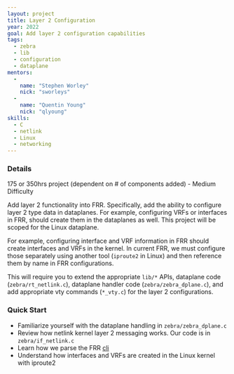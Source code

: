 ```yaml
---
layout: project
title: Layer 2 Configuration
year: 2022
goal: Add layer 2 configuration capabilities
tags:
  - zebra
  - lib
  - configuration
  - dataplane
mentors:
  -
    name: "Stephen Worley"
    nick: "sworleys"
  -
    name: "Quentin Young"
    nick: "qlyoung"
skills:
  - C
  - netlink
  - Linux
  - networking
---
```


### Details
175 or 350hrs project (dependent on # of components added) - Medium Difficulty

Add layer 2 functionality into FRR. Specifically, add the ability to configure layer 2 type data in dataplanes. For example, configuring VRFs or interfaces in FRR, should create them in the dataplanes as well. This project will be scoped for the Linux dataplane.

For example, configuring interface and VRF information in FRR should create interfaces and VRFs in the kernel. In current FRR, we must configure those separately using another tool (`iproute2` in Linux) and then reference them by name in FRR configurations.

This will require you to extend the appropriate `lib/*` APIs, dataplane code (`zebra/rt_netlink.c`), dataplane handler code (`zebra/zebra_dplane.c`), and add appropriate vty commands (`*_vty.c`) for the layer 2 configurations.


### Quick Start
  - Familiarize yourself with the dataplane handling in `zebra/zebra_dplane.c`
  - Review how netlink kernel layer 2 messaging works. Our code is in `zebra/if_netlink.c`
  - Learn how we parse the FRR [cli](http://docs.frrouting.org/projects/dev-guide/en/latest/cli.html#command-line-interface)
  - Understand how interfaces and VRFs are created in the Linux kernel with iproute2
